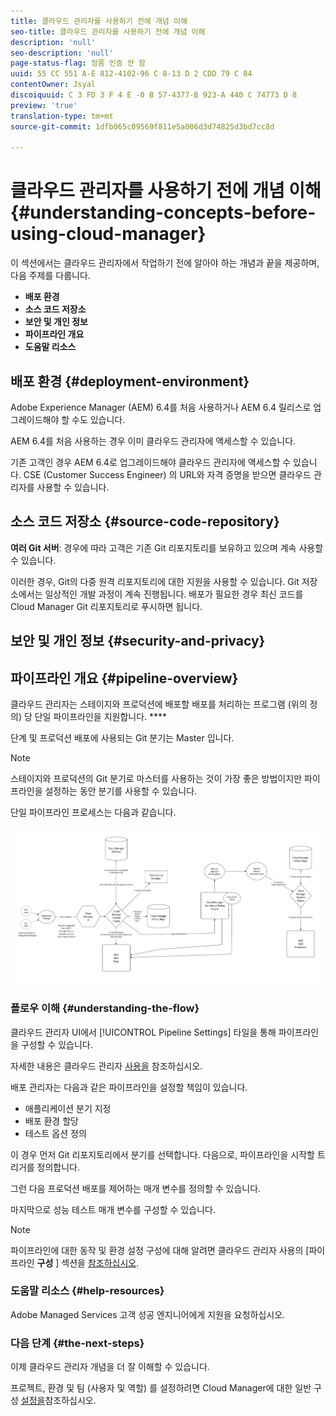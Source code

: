 ```yaml
---
title: 클라우드 관리자를 사용하기 전에 개념 이해
seo-title: 클라우드 관리자를 사용하기 전에 개념 이해
description: 'null'
seo-description: 'null'
page-status-flag: 정품 인증 안 함
uuid: 55 CC 551 A-E 812-4102-96 C 8-13 D 2 CDD 79 C 84
contentOwner: Jsyal
discoiquuid: C 3 FD 3 F 4 E -0 B 57-4377-B 923-A 440 C 74773 D 8
preview: 'true'
translation-type: tm+mt
source-git-commit: 1dfb065c09569f811e5a006d3d74825d3bd7cc8d

---
```



# 클라우드 관리자를 사용하기 전에 개념 이해{#understanding-concepts-before-using-cloud-manager}

이 섹션에서는 클라우드 관리자에서 작업하기 전에 알아야 하는 개념과 끝을 제공하며, 다음 주제를 다룹니다.

* **배포 환경**
* **소스 코드 저장소**
* **보안 및 개인 정보**
* **파이프라인 개요**
* **도움말 리소스**

## 배포 환경 {#deployment-environment}

Adobe Experience Manager (AEM) 6.4를 처음 사용하거나 AEM 6.4 릴리스로 업그레이드해야 할 수도 있습니다.

AEM 6.4를 처음 사용하는 경우 이미 클라우드 관리자에 액세스할 수 있습니다.

기존 고객인 경우 AEM 6.4로 업그레이드해야 클라우드 관리자에 액세스할 수 있습니다. CSE (Customer Success Engineer) 의 URL와 자격 증명을 받으면 클라우드 관리자를 사용할 수 있습니다.

<!-- 

Comment Type: annotation
Last Modified By: ptager
Last Modified Date: 2018-05-02T17:19:24.147-0400

Section is redundant with the section in the Overview topic

 -->

## 소스 코드 저장소 {#source-code-repository}

**여러 Git 서버**: 경우에 따라 고객은 기존 Git 리포지토리를 보유하고 있으며 계속 사용할 수 있습니다.

이러한 경우, Git의 다중 원격 리포지토리에 대한 지원을 사용할 수 있습니다. Git 저장소에서는 일상적인 개발 과정이 계속 진행됩니다. 배포가 필요한 경우 최신 코드를 Cloud Manager Git 리포지토리로 푸시하면 됩니다.

<!-- 

Comment Type: annotation
Last Modified By: ptager
Last Modified Date: 2018-05-02T17:20:46.002-0400

Looks like we lost some content, compared to the previous version

 -->

## 보안 및 개인 정보 {#security-and-privacy}

<!-- 

Comment Type: annotation
Last Modified By: jsyal
Last Modified Date: 2018-04-21T02:38:21.417-0400

Query for Brad B.

 -->

## 파이프라인 개요 {#pipeline-overview}

클라우드 관리자는 스테이지와 프로덕션에 배포할 배포를 처리하는 프로그램 (위의 정의) 당 단일 파이프라인을 지원합니다. ****

단계 및 프로덕션 배포에 사용되는 Git 분기는 Master 입니다.

>[!NOTE]
>
>스테이지와 프로덕션의 Git 분기로 마스터를 사용하는 것이 가장 좋은 방법이지만 파이프라인을 설정하는 동안 분기를 사용할 수 있습니다.

단일 파이프라인 프로세스는 다음과 같습니다.

![](assets/screen_shot_2018-04-30at30318pm.png)

### 플로우 이해 {#understanding-the-flow}

클라우드 관리자 UI에서 [!UICONTROL Pipeline Settings] 타일을 통해 파이프라인을 구성할 수 있습니다.

자세한 내용은 클라우드 관리자 [사용을](hhttps://helpx.adobe.com/experience-manager/cloud-manager/using/using-cloud-manager.html) 참조하십시오.

배포 관리자는 다음과 같은 파이프라인을 설정할 책임이 있습니다.

* 애플리케이션 분기 지정
* 배포 환경 할당
* 테스트 옵션 정의

이 경우 먼저 Git 리포지토리에서 분기를 선택합니다. 다음으로, 파이프라인을 시작할 트리거를 정의합니다.

그런 다음 프로덕션 배포를 제어하는 매개 변수를 정의할 수 있습니다.

마지막으로 성능 테스트 매개 변수를 구성할 수 있습니다.

>[!NOTE]
>
>파이프라인에 대한 동작 및 환경 설정 구성에 대해 알려면 클라우드 관리자 사용의 [파이프라인 **구성** ] 섹션을 [참조하십시오](using-cloud-manager.md).

### 도움말 리소스 {#help-resources}

Adobe Managed Services 고객 성공 엔지니어에게 지원을 요청하십시오.

### 다음 단계 {#the-next-steps}

이제 클라우드 관리자 개념을 더 잘 이해할 수 있습니다.

프로젝트, 환경 및 팀 (사용자 및 역할) 를 설정하려면 Cloud Manager에 대한 일반 구성 [설정을](setting-configurations-for-cloud-manager.md)참조하십시오.
